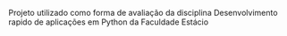 Projeto utilizado como forma de avaliação da disciplina Desenvolvimento rapido de aplicações em Python da Faculdade Estácio
